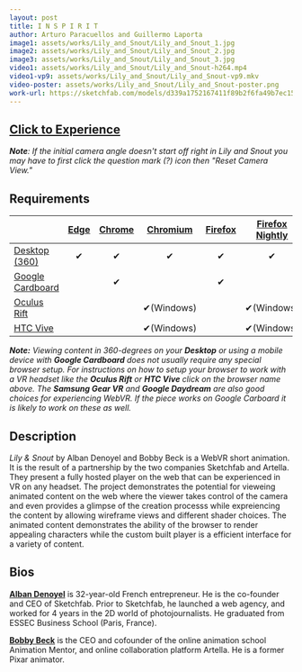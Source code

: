 ```yaml
---
layout: post
title: I N S P I R I T
author: Arturo Paracuellos and Guillermo Laporta
image1: assets/works/Lily_and_Snout/Lily_and_Snout_1.jpg
image2: assets/works/Lily_and_Snout/Lily_and_Snout_2.jpg
image3: assets/works/Lily_and_Snout/Lily_and_Snout_3.jpg
video1: assets/works/Lily_and_Snout/Lily_and_Snout-h264.mp4
video1-vp9: assets/works/Lily_and_Snout/Lily_and_Snout-vp9.mkv
video-poster: assets/works/Lily_and_Snout/Lily_and_Snout-poster.png
work-url: https://sketchfab.com/models/d339a1752167411f89b2f6fa49b7ec15?orbit_constraint_pitch_down=0&scrollwheel=0&autospin=0&navigation=fps&fps_speed=0&camera=0&preload=1
---
```



<h2><a href="{{ page.work-url }}" target="_blank" class="button fit special icon fa-play"> Click to Experience</a></h2>

***Note**: If the initial camera angle doesn't start off right in Lily and Snout you may have to first click the question mark (?) icon then "Reset Camera View."*

<div class="box" markdown="1">

## Requirements

|                     |[Edge][1]|[Chrome][2]|[Chromium][3]|[Firefox][4]|[Firefox Nightly][5]|[Safari][6]  
|---------------------|:-------:|:---------:|:-----------:|:----------:|:------------------:|:---------:
|[Desktop (360)][7]   |✔        |✔          |✔            |✔           |✔                   |✔     
|[Google Cardboard][8]|         |✔          |             |✔           |                    |✔     
|[Oculus Rift][9]     |         |           |✔(Windows)   |            |✔(Windows)          |      
|[HTC Vive][10]       |         |           |✔(Windows)   |            |✔(Windows)          | 
  
[1]:instructions.html#edge-ins
[2]:instructions.html#chrome-ins 
[3]:instructions.html#chromium-ins 
[4]:instructions.html#firefox-ins 
[5]:instructions.html#firefoxnightly-ins 
[6]:instructions.html#safari-ins 
[7]:instructions.html#desktop-ins
[8]:https://vr.google.com/cardboard/
[9]:https://www.oculus.com/rift/
[10]:https://www.vive.com/

***Note:** Viewing content in 360-degrees on your **Desktop** or using a mobile device with **Google Cardboard** does not usually require any special browser setup. For instructions on how to setup your browser to work with a VR headset like the **Oculus Rift** or **HTC Vive** click on the browser name above. The **Samsung Gear VR** and **Google Daydream** are also good choices for experiencing WebVR. If the piece works on Google Carboard it is likely to work on these as well.*

</div>

<div class="box" markdown="1">

## Description
*Lily & Snout* by Alban Denoyel and Bobby Beck is a WebVR short animation. It is the result of a partnership by the two companies Sketchfab and Artella. They present a fully hosted player on the web that can be experienced in VR on any headset. The project demonstrates the potential for vieweing animated content on the web where the viewer takes control of the camera and even provides a glimpse of the creation processs while expreiencing the content by allowing wireframe views and different shader choices. The animated content demonstrates the ability of the browser to render appealing characters while the custom built player is a efficient interface for a variety of content.    

## Bios	
**[Alban Denoyel](http://denoyel.com/)** is 32-year-old French entrepreneur. He is the co-founder and CEO of Sketchfab. Prior to Sketchfab, he launched a web agency, and worked for 4 years in the 2D world of photojournalists. He graduated from ESSEC Business School (Paris, France). 

**[Bobby Beck](https://twitter.com/bobbyboombeck)** is the CEO and cofounder of the online animation school Animation Mentor, and online collaboration platform Artella. He is a former Pixar animator.

</div>

